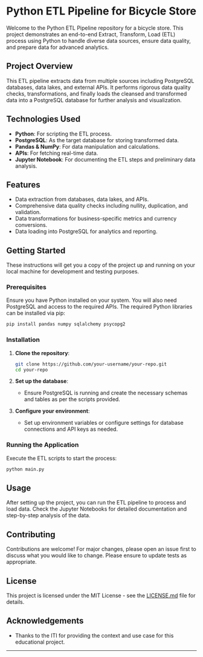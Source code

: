 
# Python ETL Pipeline for Bicycle Store

Welcome to the Python ETL Pipeline repository for a bicycle store. This project demonstrates an end-to-end Extract, Transform, Load (ETL) process using Python to handle diverse data sources, ensure data quality, and prepare data for advanced analytics.

## Project Overview

This ETL pipeline extracts data from multiple sources including PostgreSQL databases, data lakes, and external APIs. It performs rigorous data quality checks, transformations, and finally loads the cleansed and transformed data into a PostgreSQL database for further analysis and visualization.

## Technologies Used

- **Python**: For scripting the ETL process.
- **PostgreSQL**: As the target database for storing transformed data.
- **Pandas & NumPy**: For data manipulation and calculations.
- **APIs**: For fetching real-time data.
- **Jupyter Notebook**: For documenting the ETL steps and preliminary data analysis.

## Features

- Data extraction from databases, data lakes, and APIs.
- Comprehensive data quality checks including nullity, duplication, and validation.
- Data transformations for business-specific metrics and currency conversions.
- Data loading into PostgreSQL for analytics and reporting.

## Getting Started

These instructions will get you a copy of the project up and running on your local machine for development and testing purposes.

### Prerequisites

Ensure you have Python installed on your system. You will also need PostgreSQL and access to the required APIs. The required Python libraries can be installed via pip:

```bash
pip install pandas numpy sqlalchemy psycopg2
```

### Installation

1. **Clone the repository**:
   ```bash
   git clone https://github.com/your-username/your-repo.git
   cd your-repo
   ```

2. **Set up the database**:
   - Ensure PostgreSQL is running and create the necessary schemas and tables as per the scripts provided.

3. **Configure your environment**:
   - Set up environment variables or configure settings for database connections and API keys as needed.

### Running the Application

Execute the ETL scripts to start the process:

```bash
python main.py
```

## Usage

After setting up the project, you can run the ETL pipeline to process and load data. Check the Jupyter Notebooks for detailed documentation and step-by-step analysis of the data.

## Contributing

Contributions are welcome! For major changes, please open an issue first to discuss what you would like to change. Please ensure to update tests as appropriate.

## License

This project is licensed under the MIT License - see the [LICENSE.md](LICENSE) file for details.

## Acknowledgements

- Thanks to the ITI for providing the context and use case for this educational project.

---
